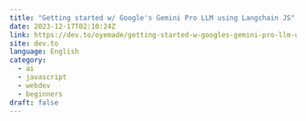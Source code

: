 ```yaml
---
title: "Getting started w/ Google's Gemini Pro LLM using Langchain JS"
date: 2023-12-17T02:10:24Z
link: https://dev.to/oyemade/getting-started-w-googles-gemini-pro-llm-using-langchain-js-4o1?utm_medium=RSS&utm_source=news.12bit.vn
site: dev.to
language: English
category:
  - ai
  - javascript
  - webdev
  - beginners
draft: false
---
```

